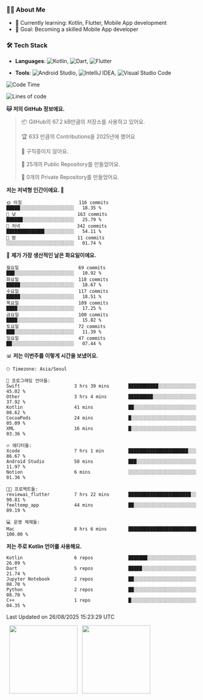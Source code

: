 ### 👨‍💻 About Me
- 🌱 Currently learning: Kotlin, Flutter, Mobile App development
- 🎯 Goal: Becoming a skilled Mobile App developer

### 🛠 Tech Stack
- **Languages**: ![Kotlin](https://img.shields.io/badge/Kotlin-0095D5?style=flat-square&logo=kotlin&logoColor=white), ![Dart](https://img.shields.io/badge/Dart-0175C2?style=flat-square&logo=dart&logoColor=white), ![Flutter](https://img.shields.io/badge/Flutter-02569B?style=flat-square&logo=flutter&logoColor=white)

- **Tools**:
![Android Studio](https://img.shields.io/badge/Android%20Studio-3DDC84?style=flat-square&logo=android-studio&logoColor=white), 
![IntelliJ IDEA](https://img.shields.io/badge/IntelliJ%20IDEA-000000?style=flat-square&logo=intellij-idea&logoColor=white), 
![Visual Studio Code](https://img.shields.io/badge/VS%20Code-007ACC?style=flat-square&logo=visual-studio-code&logoColor=white)

<!--START_SECTION:waka-->
![Code Time](http://img.shields.io/badge/Code%20Time-238%20hrs%207%20mins-blue)

![Lines of code](https://img.shields.io/badge/%EC%A0%80%EB%8A%94%20%EC%97%AC%ED%83%9C%EA%B9%8C%EC%A7%80%20-334.6%20thousand%20%EC%A4%84%EC%9D%98%20%EC%BD%94%EB%93%9C%EB%A5%BC%20%EC%9E%91%EC%84%B1%ED%96%88%EC%96%B4%EC%9A%94.-blue)

**🐱 저의 GitHub 정보에요.** 

> 📦 GitHub의 67.2 kB만큼의 저장소를 사용하고 있어요. 
 > 
> 🏆 633 만큼의 Contributions을 2025년에 했어요
 > 
> 🚫 구직중이지 않아요.
 > 
> 📜 25개의 Public Repository를 만들었어요. 
 > 
> 🔑 0개의 Private Repository를 만들었어요. 
 > 
**저는 저녁형 인간이에요. 🦉** 

```text
🌞 아침                     116 commits         █████░░░░░░░░░░░░░░░░░░░░   18.35 % 
🌆 낮　                     163 commits         ██████░░░░░░░░░░░░░░░░░░░   25.79 % 
🌃 저녁                     342 commits         ██████████████░░░░░░░░░░░   54.11 % 
🌙 밤　                     11 commits          ░░░░░░░░░░░░░░░░░░░░░░░░░   01.74 % 
```
📅 **제가 가장 생산적인 날은 화요일이에요.** 

```text
월요일                      69 commits          ███░░░░░░░░░░░░░░░░░░░░░░   10.92 % 
화요일                      118 commits         █████░░░░░░░░░░░░░░░░░░░░   18.67 % 
수요일                      117 commits         █████░░░░░░░░░░░░░░░░░░░░   18.51 % 
목요일                      109 commits         ████░░░░░░░░░░░░░░░░░░░░░   17.25 % 
금요일                      100 commits         ████░░░░░░░░░░░░░░░░░░░░░   15.82 % 
토요일                      72 commits          ███░░░░░░░░░░░░░░░░░░░░░░   11.39 % 
일요일                      47 commits          ██░░░░░░░░░░░░░░░░░░░░░░░   07.44 % 
```


📊 **저는 이번주를 이렇게 시간을 보냈어요.** 

```text
🕑︎ Timezone: Asia/Seoul

💬 프로그래밍 언어들: 
Swift                    3 hrs 39 mins       ███████████░░░░░░░░░░░░░░   45.02 % 
Other                    3 hrs 4 mins        █████████░░░░░░░░░░░░░░░░   37.92 % 
Kotlin                   41 mins             ██░░░░░░░░░░░░░░░░░░░░░░░   08.62 % 
CocoaPods                24 mins             █░░░░░░░░░░░░░░░░░░░░░░░░   05.09 % 
XML                      16 mins             █░░░░░░░░░░░░░░░░░░░░░░░░   03.36 % 

🔥 에디터들: 
Xcode                    7 hrs 1 min         ██████████████████████░░░   86.67 % 
Android Studio           58 mins             ███░░░░░░░░░░░░░░░░░░░░░░   11.97 % 
Notion                   6 mins              ░░░░░░░░░░░░░░░░░░░░░░░░░   01.36 % 

🐱‍💻 프로젝트들: 
reviewai_flutter         7 hrs 22 mins       ███████████████████████░░   90.81 % 
feeltemp_app             44 mins             ██░░░░░░░░░░░░░░░░░░░░░░░   09.19 % 

💻 운영 체제들: 
Mac                      8 hrs 6 mins        █████████████████████████   100.00 % 
```

**저는 주로 Kotlin 언어를 사용해요.** 

```text
Kotlin                   6 repos             ███████░░░░░░░░░░░░░░░░░░   26.09 % 
Dart                     5 repos             █████░░░░░░░░░░░░░░░░░░░░   21.74 % 
Jupyter Notebook         2 repos             ██░░░░░░░░░░░░░░░░░░░░░░░   08.70 % 
Python                   2 repos             ██░░░░░░░░░░░░░░░░░░░░░░░   08.70 % 
C++                      1 repo              █░░░░░░░░░░░░░░░░░░░░░░░░   04.35 % 
```




 Last Updated on 26/08/2025 15:23:29 UTC
<!--END_SECTION:waka-->

<p>
  <img height="180em" src="https://github-readme-stats.vercel.app/api?username=JongHyun070105&show_icons=true&include_all_commits=true&bg_color=0d1117&title_color=ffffff&text_color=c9d1d9&icon_color=79ff97">
  <img height="180em" src="https://github-readme-stats.vercel.app/api/top-langs/?username=JongHyun070105&layout=compact&langs_count=4&bg_color=0d1117&title_color=ffffff&text_color=c9d1d9&hide=php,jupyter%20notebook&hide_repo=EcoStep,mimir,git-session">
</p>

